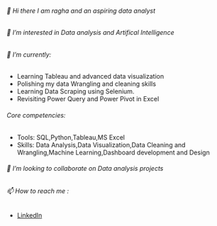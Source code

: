 ###### 👋 Hi there I am ragha and an aspiring data analyst
###### 👀 I’m interested in Data analysis and Artifical Intelligence
###### 🌱 I’m currently:
- Learning Tableau and  advanced data visualization
- Polishing my data Wrangling and cleaning skills
- Learning Data Scraping using Selenium.
- Revisiting Power Query and Power Pivot in Excel 

###### Core competencies:
- Tools: SQL,Python,Tableau,MS Excel
- Skills: Data Analysis,Data Visualization,Data Cleaning and Wrangling,Machine Learning,Dashboard development and Design

###### 💞️ I’m looking to collaborate on Data analysis projects
###### 📫 How to reach me :
 - [LinkedIn](https://www.linkedin.com/in/raghavendraprasad9/)
 
<!---
stragod/stragod is a ✨ special ✨ repository because its `README.md` (this file) appears on your GitHub profile.
You can click the Preview link to take a look at your changes.
--->
